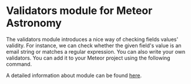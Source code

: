 # Validators module for Meteor Astronomy

The validators module introduces a nice way of checking fields values' validity. For instance, we can check whether the given field's value is an email string or matches a regular expression. You can also write your own validators. You can add it to your Meteor project using the following command.

A detailed information about module can be found [here](http://astronomy.jagi.io/#validators).
